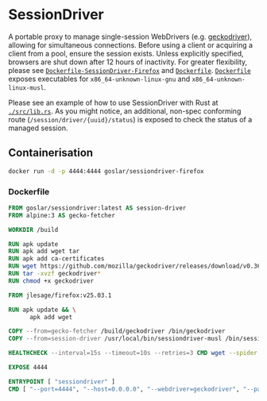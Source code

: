 # SessionDriver

A portable proxy to manage single-session WebDrivers (e.g. [geckodriver](https://github.com/mozilla/geckodriver/issues/2209)),
allowing for simultaneous connections.
Before using a client or acquiring a client from a pool, ensure the session exists. Unless explicitly 
specified, browsers are shut down after 12 hours of inactivity. For greater flexibility, please see 
[`Dockerfile-SessionDriver-Firefox`](./Dockerfile-SessionDriver-Firefox) and [`Dockerfile`](./Dockerfile). [`Dockerfile`](./Dockerfile)
exposes executables for `x86_64-unknown-linux-gnu` and `x86_64-unknown-linux-musl`.

Please see an example of how to use SessionDriver with Rust at [`./src/lib.rs`](./src/lib.rs). As you might 
notice, an additional, non-spec conforming route (`/session/driver/{uuid}/status`) is exposed to check the
status of a managed session.

## Containerisation

```zsh
docker run -d -p 4444:4444 goslar/sessiondriver-firefox
```

### Dockerfile

```Dockerfile
FROM goslar/sessiondriver:latest AS session-driver
FROM alpine:3 AS gecko-fetcher

WORKDIR /build

RUN apk update
RUN apk add wget tar
RUN apk add ca-certificates
RUN wget https://github.com/mozilla/geckodriver/releases/download/v0.36.0/geckodriver-v0.36.0-linux64.tar.gz
RUN tar -xvzf geckodriver*
RUN chmod +x geckodriver

FROM jlesage/firefox:v25.03.1

RUN apk update && \
      apk add wget

COPY --from=gecko-fetcher /build/geckodriver /bin/geckodriver
COPY --from=session-driver /usr/local/bin/sessiondriver-musl /bin/sessiondriver

HEALTHCHECK --interval=15s --timeout=10s --retries=3 CMD wget --spider -q http://127.0.0.1:4444/status || exit 1

EXPOSE 4444

ENTRYPOINT [ "sessiondriver" ]
CMD [ "--port=4444", "--host=0.0.0.0", "--webdriver=geckodriver", "--parameters=--allow-hosts=*" ]
```